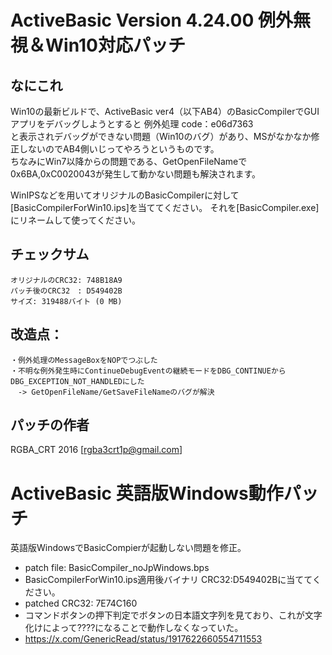 ﻿# ActiveBasic Version 4.24.00 例外無視＆Win10対応パッチ

## なにこれ
Win10の最新ビルドで、ActiveBasic ver4（以下AB4）のBasicCompilerでGUIアプリをデバッグしようとすると
	例外処理 code：e06d7363  
と表示されデバッグができない問題（Win10のバグ）があり、MSがなかなか修正しないのでAB4側いじってやろうというものです。  
ちなみにWin7以降からの問題である、GetOpenFileNameで0x6BA,0xC0020043が発生して動かない問題も解決されます。

WinIPSなどを用いてオリジナルのBasicCompilerに対して[BasicCompilerForWin10.ips]を当ててください。
それを[BasicCompiler.exe]にリネームして使ってください。

## チェックサム
	オリジナルのCRC32: 748B18A9
	パッチ後のCRC32　: D549402B
	サイズ: 319488バイト (0 MB)

## 改造点：
	・例外処理のMessageBoxをNOPでつぶした
	・不明な例外発生時にContinueDebugEventの継続モードをDBG_CONTINUEからDBG_EXCEPTION_NOT_HANDLEDにした
	　-> GetOpenFileName/GetSaveFileNameのバグが解決

## パッチの作者
RGBA_CRT 2016 [rgba3crt1p@gmail.com]


# ActiveBasic 英語版Windows動作パッチ
英語版WindowsでBasicCompierが起動しない問題を修正。

- patch file: BasicCompiler_noJpWindows.bps
- BasicCompilerForWin10.ips適用後バイナリ CRC32:D549402Bに当ててください。
- patched CRC32: 7E74C160
- コマンドボタンの押下判定でボタンの日本語文字列を見ており、これが文字化けによって????になることで動作しなくなっていた。
- https://x.com/GenericRead/status/1917622660554711553
